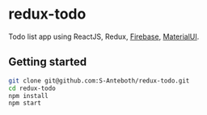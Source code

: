# redux-todo

Todo list app using ReactJS, Redux, [Firebase](https://firebase.google.com/), [MaterialUI](http://www.material-ui.com/).

## Getting started

```sh
git clone git@github.com:S-Anteboth/redux-todo.git
cd redux-todo
npm install
npm start
```

